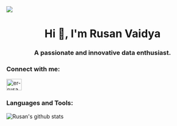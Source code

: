 <img src="https://static.vecteezy.com/system/resources/previews/008/903/061/non_2x/data-science-banner-concept-has-7-steps-to-analyze-such-as-big-data-classification-analyze-statistics-solving-decision-and-knowledge-to-to-extract-knowledge-from-structured-and-unstructured-data-vector.jpg">
<h1 align="center">Hi 👋, I'm Rusan Vaidya</h1>
<h3 align="center">A passionate and innovative data enthusiast.</h3>

<h3 align="left">Connect with me:</h3>
<p align="left">
<a href="https://linkedin.com/in/er-rusanvaidya" target="blank"><img align="center" src="https://raw.githubusercontent.com/rahuldkjain/github-profile-readme-generator/master/src/images/icons/Social/linked-in-alt.svg" alt="er-rusanvaidya" height="30" width="40" /></a>
</p>

<h3 align="left">Languages and Tools:</h3>

  ![Rusan's github stats](https://github-readme-stats.vercel.app/api?username=rusanvaidya&show_icons=true&theme=tokyonight)
